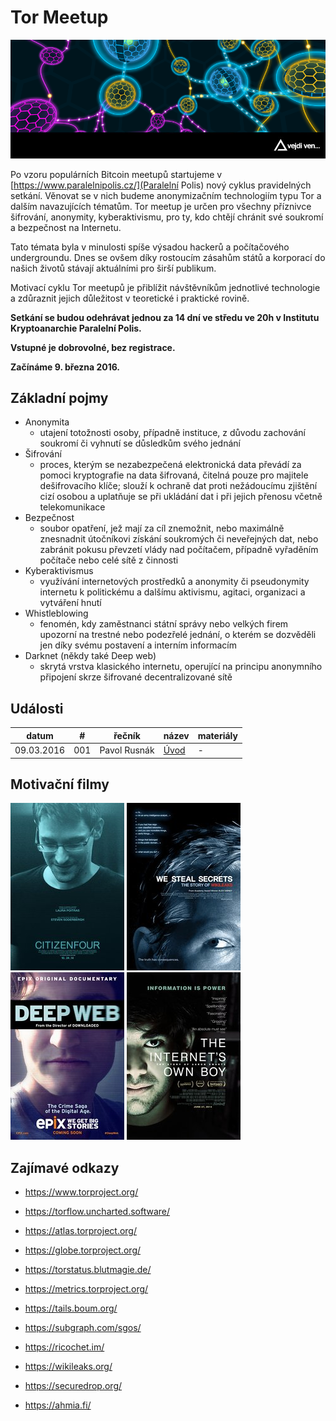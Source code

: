 # Tor Meetup

![tor_meetup](assets/tor_meetup.png)

Po vzoru populárních Bitcoin meetupů startujeme v [https://www.paralelnipolis.cz/](Paralelní Polis) nový cyklus pravidelných setkání. Věnovat se v nich budeme anonymizačním technologiím typu Tor a dalším navazujících tématům. Tor meetup je určen pro všechny příznivce šifrování, anonymity, kyberaktivismu, pro ty, kdo chtějí chránit své soukromí a bezpečnost na Internetu.

Tato témata byla v minulosti spíše výsadou hackerů a počítačového undergroundu. Dnes se ovšem díky rostoucím zásahům států a korporací do našich životů stávají aktuálními pro širší publikum.

Motivací cyklu Tor meetupů je přiblížit návštěvníkům jednotlivé technologie a zdůraznit jejich důležitost v teoretické i praktické rovině.

**Setkání se budou odehrávat jednou za 14 dní ve středu ve 20h v Institutu Kryptoanarchie Paralelní Polis.**

**Vstupné je dobrovolné, bez registrace.**

**Začínáme 9. března 2016.**

## Základní pojmy

* Anonymita
  * utajení totožnosti osoby, případně instituce, z důvodu zachování soukromí či vyhnutí se důsledkům svého jednání
* Šifrování
  * proces, kterým se nezabezpečená elektronická data převádí za pomoci kryptografie na data šifrovaná, čitelná pouze pro majitele dešifrovacího klíče; slouží k ochraně dat proti nežádoucímu zjištění cizí osobou a uplatňuje se při ukládání dat i při jejich přenosu včetně telekomunikace
* Bezpečnost
  * soubor opatření, jež mají za cíl znemožnit, nebo maximálně znesnadnit útočníkovi získání soukromých či neveřejných dat, nebo zabránit pokusu převzetí vlády nad počítačem, případně vyřaděním počítače nebo celé sítě z činnosti
* Kyberaktivismus
  * využívání internetových prostředků a anonymity či pseudonymity internetu k politickému a dalšímu aktivismu, agitaci, organizaci a vytváření hnutí
* Whistleblowing
  * fenomén, kdy zaměstnanci státní správy nebo velkých firem upozorní na trestné nebo podezřelé jednání, o kterém se dozvěděli jen díky svému postavení a interním informacím
* Darknet (někdy také Deep web)
  * skrytá vrstva klasického internetu, operující na principu anonymního připojení skrze šifrované decentralizované sítě

## Události

| datum | # | řečník | název | materiály |
|-------|---|--------|-------|-----------|
| 09.03.2016 | 001 | Pavol Rusnák | [Úvod](https://www.facebook.com/events/1593754657613557/) | - |

## Motivační filmy

[![citizenfour](assets/citizenfour.jpg)](http://www.csfd.cz/film/390877-citizenfour-obcan-snowden/prehled/) [![we_steal_secrets](assets/we_steal_secrets.jpg)](http://www.csfd.cz/film/298007-jak-se-krade-tajemstvi-pribeh-wikileaks/prehled/) [![deep_web](assets/deep_web.jpg)](http://www.csfd.cz/film/409329-do-hloubky-webu/komentare/) [![internets_own_boy](assets/internets_own_boy.jpg)](http://www.csfd.cz/film/361964-zazracne-dite-internetu-pribeh-aarona-swartze/prehled/)

## Zajímavé odkazy

* https://www.torproject.org/

* https://torflow.uncharted.software/
* https://atlas.torproject.org/
* https://globe.torproject.org/
* https://torstatus.blutmagie.de/
* https://metrics.torproject.org/

* https://tails.boum.org/
* https://subgraph.com/sgos/

* https://ricochet.im/

* https://wikileaks.org/
* https://securedrop.org/
* https://ahmia.fi/
